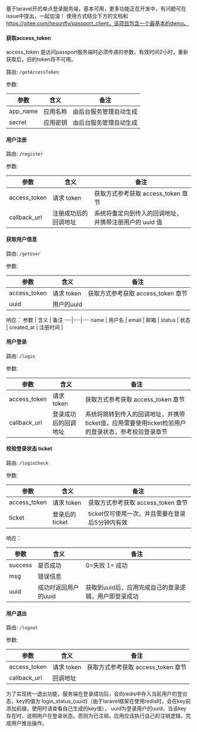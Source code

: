 基于laravel开的单点登录服务端，基本可用，更多功能正在开发中，有问题可在issue中提出，一起加油！
使用方式结合下方的文档和 https://gitee.com/hesunfly/passport_client，该项目包含一个最基本的demo。

#### 获取access_token
access_token 是访问passport服务端时必须传递的参数，有效时间2小时，重新获取后，旧的token将不可用。

路由: `/getAccessToken`

参数:

参数 | 含义 | 备注
---|---|---
app_name | 应用名称 | 由后台服务管理自动生成
secret | 应用密钥 | 由后台服务管理自动生成

#### 用户注册

路由: `/register`

参数:

参数 | 含义 | 备注
---|---|---
access_token | 请求 token | 获取方式参考获取 access_token 章节
callback_url | 注册成功后的回调地址 | 系统将重定向到传入的回调地址，并携带注册用户的 uuid 值

#### 获取用户信息

路由: `/getUser`

参数:

参数 | 含义 | 备注
---|---|---
access_token | 请求 token | 获取方式参考获取 access_token 章节
uuid | 用户的uuid | 

响应：
参数 | 含义 | 备注
---|---|---
name | 用户名 | 
email | 邮箱 | 
status | 状态 | 
created_at | 注册时间 | 

#### 用户登录

路由: `/login`

参数:

参数 | 含义 | 备注
---|---|---
access_token | 请求 token | 获取方式参考获取 access_token 章节
callback_url | 登录成功后的回调地址 | 系统将跳转到传入的回调地址，并携带ticket值，应用需要使用ticket检验用户的登录状态，参考校验登录章节


#### 校验登录状态 ticket

路由: `/loginCheck`

参数:

参数 | 含义 | 备注
---|---|---
access_token | 请求 token | 获取方式参考获取 access_token 章节
ticket | 登录后的ticket | ticket仅可使用一次，并且需要在登录后5分钟内有效

响应：

参数 | 含义 | 备注
---|---|---
success | 是否成功 | 0=失败 1= 成功
msg | 错误信息 | 
uuid |成功时返回用户的uuid | 获取到uuid后，应用完成自己的登录逻辑，用户即登录成功 


#### 用户退出

路由: `/logout`

参数:

参数 | 含义 | 备注
---|---|---
access_token | 请求 token | 获取方式参考获取 access_token 章节
callback_url | 回调地址 | 

为了实现统一退出功能，服务端在登录成功后，会向redis中存入当前用户的登台态，key的值为 login_status_{uuid}（由于laravel框架在使用redis时，会在key前添加前缀，使用时请查看自己生成的key值）， uuid为登录用户的uuid，当该key存在时，说明用户在登录状态。否则为已注销，应用应该执行自己的注销逻辑，完成用户推出操作。
